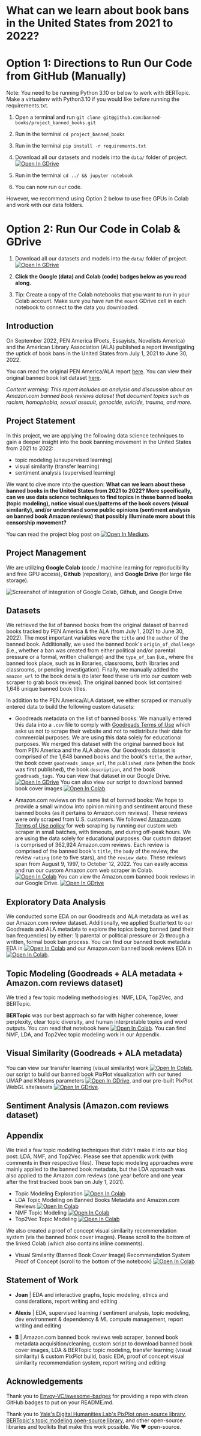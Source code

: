 
# What can we learn about book bans in the United States from 2021 to 2022?

# Option 1: Directions to Run Our Code from GitHub (Manually)

Note: You need to be running Python 3.10 or below to work with BERTopic. Make a virtualenv with Python3.10 if you would like before running the requirements.txt.

1. Open a terminal and run `git clone git@github.com:banned-books/project_banned_books.git`
2. Run in the terminal `cd project_banned_books`

3. Run in the terminal `pip install -r requirements.txt`
4. Download all our datasets and models into the `data/` folder of project. [![Open In GDrive](https://img.shields.io/badge/Google-4285F4?logo=google&logoColor=fff&style=for-the-badge
)](https://drive.google.com/drive/folders/1-x-KqpSLoFMzcWqB9HS0CwF5xvAgot1F?usp=share_link)
8. Run in the terminal `cd ../ && jupyter notebook`
9. You can now run our code.

However, we recommend using Option 2 below to use free GPUs in Colab and work with our data folders. 

# Option 2: Run Our Code in Colab & GDrive 

1. Download all our datasets and models into the `data/` folder of project. [![Open In GDrive](https://img.shields.io/badge/Google-4285F4?logo=google&logoColor=fff&style=for-the-badge
)](https://drive.google.com/drive/folders/1-x-KqpSLoFMzcWqB9HS0CwF5xvAgot1F?usp=share_link)

2. **Click the Google (data) and Colab (code) badges below as you read along.**

3. Tip: Create a copy of the Colab notebooks that you want to run in your Colab account. Make sure you have run the `mount` GDrive cell in each notebook to connect to the data you downloaded.

## Introduction

On September 2022, PEN America (Poets, Essayists, Novelists America) and the American Library Association (ALA) published a report investigating the uptick of book bans in the United States from July 1, 2021 to June 30, 2022.

You can read the original PEN America/ALA report [here](https://pen.org/report/banned-usa-growing-movement-to-censor-books-in-schools/).
You can view their original banned book list dataset [here](https://docs.google.com/spreadsheets/d/1hTs_PB7KuTMBtNMESFEGuK-0abzhNxVv4tgpI5-iKe8/edit#gid=660619424).


*Content warning: This report includes an analysis and discussion about an Amazon.com banned book reviews dataset that document topics such as racism, homophobia, sexual assault, genocide, suicide, trauma, and more.*


## Project Statement

In this project, we are applying the following data science techniques to gain a deeper insight into the book banning movement in the United States from 2021 to 2022:

- topic modeling (unsupervised learning)
- visual similarity (transfer learning)
- sentiment analysis (supervised learning)

We want to dive more into the question: **What can we learn about these banned books in the United States from 2021 to 2022? More specifically, can we use data science techniques to find topics in these banned books (topic modeling), notice visual cues/patterns of the book covers (visual similarity), and/or understand some public opinions (sentiment analysis on banned book Amazon reviews) that possibly illuminate more about this censorship movement?**

You can read the project blog post on [![Open In Medium](https://img.shields.io/badge/Medium-12100E?style=for-the-badge&logo=medium&logoColor=white)](TODO).

## Project Management

We are utilizing **Google Colab** (code / machine learning for reproducibility and free GPU access), **Github** (repository), and **Google Drive** (for large file storage).

![Screenshot of integration of Google Colab, Github, and Google Drive](https://drive.google.com/uc?id=1FtOW4QDqXzs0HWF2__9bBFdLCQibfHhE)

## Datasets

We retrieved the list of banned books from the original dataset of banned books tracked by PEN America & the ALA (from July 1, 2021 to June 30, 2022). The most important variables were the `title` and the `author` of the banned book. Additionally, we used the banned book's `origin_of_challenge` (i.e., whether a ban was created from either political and/or parental pressure or a formal, written challenge) and the `type_of_ban` (i.e., where the banned took place, such as in libraries, classrooms, both libraries and classrooms, or pending investigation). Finally, we manually added the `amazon_url` to the book details (to later feed these urls into our custom web scraper to grab book reviews). The original banned book list contained 1,648 unique banned book titles.

In addition to the PEN America/ALA dataset, we either scraped or manually entered data to build the following custom datasets:

- Goodreads metadata on the list of banned books: We manually entered this data into a `.csv` file to comply with [Goodreads Terms of Use](https://www.goodreads.com/about/terms) which asks us not to scrape their website and not to redistribute their data for commercial purposes. We are using this data solely for educational purposes. We merged this dataset with the original banned book list from PEN America and the ALA above. Our Goodreads dataset is comprised of the 1,648 banned books and the book's `title`, the `author`, the book cover `goodreads_image_url`, the `published_date` (when the book was first published), the book `description`, and the book `goodreads_tags`. You can view that dataset in our Google Drive. [![Open In GDrive](https://img.shields.io/badge/Google-4285F4?logo=google&logoColor=fff&style=for-the-badge
)](https://drive.google.com/file/d/1AgDZCOacTbmMABem8ak9Tz_vkK4zk_Iu/view?usp=share_link) You can also view our script to download banned book cover images [![Open In Colab](https://colab.research.google.com/assets/colab-badge.svg)](https://colab.research.google.com/drive/13KlWRcc_3auTduSWlAT8MxO2DXEWd8y0?usp=share_link). 

- Amazon.com reviews on the same list of banned books: We hope to provide a small window into opinion mining and sentiment around these banned books (as it pertains to Amazon.com reviews). These reviews were only scraped from U.S. customers. We followed [Amazon.com Terms of Use policy](https://www.amazon.com/gp/help/customer/display.html?nodeId=202140280) for web scraping by running our custom web scraper in small batches, with timeouts, and during off-peak hours. We are using the data solely for educational purposes. Our custom dataset is comprised of 362,924 Amazon.com reviews. Each review is comprised of the banned book's `title`, the `body` of the review, the review `rating` (one to five stars), and the `review_date`. These reviews span from August 9, 1997, to October 12, 2022. You can easily access and run our custom Amazon.com web scraper in Colab. [![Open In Colab](https://colab.research.google.com/assets/colab-badge.svg)](https://colab.research.google.com/drive/1KlB4ADUxzuiSYdjytVU1e-T6hZOL1jlk?usp=share_link) You can view the Amazon.com banned book reviews in our Google Drive. [![Open In GDrive](https://img.shields.io/badge/Google-4285F4?logo=google&logoColor=fff&style=for-the-badge)](https://drive.google.com/file/d/1G6Up-3I5bBLIdBODLk3m72kjl_afASni/view?usp=share_link)

## Exploratory Data Analysis

We conducted some EDA on our Goodreads and ALA metadata as well as our Amazon.com review dataset. Additionally, we applied Scattertext to our Goodreads and ALA metadata to explore the topics being banned (and their ban frequencies) by either: 1) parental or political pressure or 2) through a written, formal book ban process. You can find our banned book metadata EDA in [![Open In Colab](https://colab.research.google.com/assets/colab-badge.svg)](https://colab.research.google.com/drive/1onxnUEdiLnnVY7O-mES5nWdUV6PSvgaP?usp=share_link) and our Amazon.com banned book reviews EDA in [![Open In Colab](https://colab.research.google.com/assets/colab-badge.svg)](https://colab.research.google.com/drive/11VtVOWohDFFgzN0UArClYDTYD_er0mug?usp=share_link).

## Topic Modeling (Goodreads + ALA metadata + Amazon.com reviews dataset)

We tried a few topic modeling methodologies: NMF, LDA, Top2Vec, and BERTopic. 

**BERTopic** was our best approach so far with higher coherence, lower perplexity, clear topic diversity, and human interpretable topics and word outputs. You can read that notebook here [![Open In Colab](https://colab.research.google.com/assets/colab-badge.svg)](https://colab.research.google.com/drive/1vZSyz8Dw96DF8z3SpTi8xGrU420yIgB1?usp=share_link). You can find NMF, LDA, and Top2Vec topic modeling work in our Appendix.

## Visual Similarity (Goodreads + ALA metadata)

You can view our transfer learning (visual similarity) work [![Open In Colab](https://colab.research.google.com/assets/colab-badge.svg)](https://colab.research.google.com/drive/1wa_xeP3Nf058z0xCuA7-zIckxkWmAqhg?usp=share_link), our script to build our banned book PixPlot visualization with our tuned UMAP and KMeans parameters [![Open In GDrive](https://img.shields.io/badge/Google-4285F4?logo=google&logoColor=fff&style=for-the-badge)](https://drive.google.com/file/d/1tznvHcwephlZ3SvIILWCp2sb5iLHXk6e/view?usp=share_link), and our pre-built PixPlot WebGL site/assets [![Open In GDrive](https://img.shields.io/badge/Google-4285F4?logo=google&logoColor=fff&style=for-the-badge)](https://drive.google.com/drive/folders/1yUazlILivqESUJdyDhh5kz7QILqR-W4-?usp=share_link).

## Sentiment Analysis (Amazon.com reviews dataset)

## Appendix

We tried a few topic modeling techniques that didn't make it into our blog post: LDA, NMF, and Top2Vec. Please see that appendix work (with comments in their respective files). These topic modeling approaches were mainly applied to the banned book metadata, but the LDA approach was also applied to the Amazon.com reviews (one year before and one year after the first tracked book ban on July 1, 2021). 

- Topic Modeling Exploration [![Open In Colab](https://colab.research.google.com/assets/colab-badge.svg)](https://colab.research.google.com/drive/1HT04L3f5DOTmIs-Hxb8VJHZ3Kc-OaGDX)
- LDA Topic Modeling on Banned Books Metadata and Amazon.com Reviews [![Open In Colab](https://colab.research.google.com/assets/colab-badge.svg)](https://colab.research.google.com/drive/1vMONl12SPVpHEXQAnrcHYud-Ccs_A7ez?usp=share_link)
- NMF Topic Modeling [![Open In Colab](https://colab.research.google.com/assets/colab-badge.svg)]([https://colab.research.google.com/drive/1vMONl12SPVpHEXQAnrcHYud-Ccs_A7ez?usp=share_link](https://drive.google.com/file/d/1wlFV-okl_-YSyN2vtpkzpqUizIodB2pc/view?usp=share_link))
- Top2Vec Topic Modeling [![Open In Colab](https://colab.research.google.com/assets/colab-badge.svg)](https://colab.research.google.com/drive/1q4Yuv42oxaU5ihq8uljtdW5nyWnB9KI4)

We also created a proof of concept visual similarity recommendation system (via the banned book cover images). Please scroll to the bottom of the linked Colab (which also contains inline comments). 

- Visual Similarity (Banned Book Cover Image) Recommendation System Proof of Concept (scroll to the bottom of the notebook) [![Open In Colab](https://colab.research.google.com/assets/colab-badge.svg)](https://colab.research.google.com/drive/1wa_xeP3Nf058z0xCuA7-zIckxkWmAqhg?usp=share_link)

## Statement of Work

- **Joan** | EDA and interactive graphs, topic modeling, ethics and considerations, report writing and editing

- **Alexis** | EDA, supervised learning / sentiment analysis, topic modeling, dev environment & dependency & ML compute management, report writing and editing

- **B** | Amazon.com banned book reviews web scraper, banned book metadata acquisition/cleaning, custom script to download banned book cover images, LDA & BERTopic topic modeling, transfer learning (visual similarity) & custom PixPlot build, basic EDA, proof of concept visual similarity recommendation system, report writing and editing

## Acknowledgements

Thank you to [Envoy-VC/awesome-badges](https://github.com/Envoy-VC/awesome-badges) for providing a repo with clean GitHub badges to put on your README.md.

Thank you to [Yale's Digital Humanities Lab's PixPlot open-source library](https://github.com/YaleDHLab/pix-plot), [BERTopic's topic modeling open-source library](https://github.com/MaartenGr/BERTopic), and other open-source libraries and toolkits that make this work possible. We :heart: open-source.
